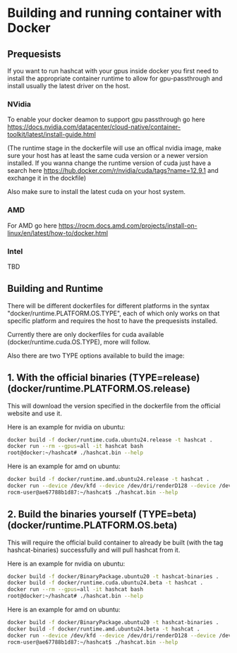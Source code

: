 # Building and running container with Docker


## Prequesists ##

If you want to run hashcat with your gpus inside docker you first need to install the appropriate container runtime to allow for gpu-passthrough and install usually the latest driver on the host.

### NVidia ###

To enable your docker deamon to support gpu passthrough go here https://docs.nvidia.com/datacenter/cloud-native/container-toolkit/latest/install-guide.html

(The runtime stage in the dockerfile will use an offical nvidia image, make sure your host has at least the same cuda version or a newer version installed. If you wanna change the runtime version of cuda just have a search here https://hub.docker.com/r/nvidia/cuda/tags?name=12.9.1 and exchange it in the dockfile)

Also make sure to install the latest cuda on your host system.

### AMD ###

For AMD go here https://rocm.docs.amd.com/projects/install-on-linux/en/latest/how-to/docker.html


### Intel ###

TBD


## Building and Runtime ##

There will be different dockerfiles for different platforms in the syntax "docker/runtime.PLATFORM.OS.TYPE", each of which only works on that specific platform and requires the host to have the prequesists installed.

Currently there are only dockerfiles for cuda available (docker/runtime.cuda.OS.TYPE), more will follow.

Also there are two TYPE options available to build the image:

## 1. With the official binaries (TYPE=release) (docker/runtime.PLATFORM.OS.release)

This will download the version specified in the dockerfile from the official website and use it.

Here is an example for nvidia on ubuntu:

```bash
docker build -f docker/runtime.cuda.ubuntu24.release -t hashcat .
docker run --rm --gpus=all -it hashcat bash
root@docker:~/hashcat# ./hashcat.bin --help
```

Here is an example for amd on ubuntu:

```bash
docker build -f docker/runtime.amd.ubuntu24.release -t hashcat .
docker run --device /dev/kfd --device /dev/dri/renderD128 --device /dev/dri/renderD129 -it hashcat bash
rocm-user@ae67788b1d87:~/hashcat$ ./hashcat.bin --help
```

## 2. Build the binaries yourself (TYPE=beta) (docker/runtime.PLATFORM.OS.beta)

This will require the official build container to already be built (with the tag hashcat-binaries) successfully and will pull hashcat from it.

Here is an example for nvidia on ubuntu:

```bash
docker build -f docker/BinaryPackage.ubuntu20 -t hashcat-binaries .
docker build -f docker/runtime.cuda.ubuntu24.beta -t hashcat .
docker run --rm --gpus=all -it hashcat bash
root@docker:~/hashcat# ./hashcat.bin --help
```

Here is an example for amd on ubuntu:

```bash
docker build -f docker/BinaryPackage.ubuntu20 -t hashcat-binaries .
docker build -f docker/runtime.amd.ubuntu24.beta -t hashcat .
docker run --device /dev/kfd --device /dev/dri/renderD128 --device /dev/dri/renderD129 -it hashcat bash
rocm-user@ae67788b1d87:~/hashcat$ ./hashcat.bin --help
```

